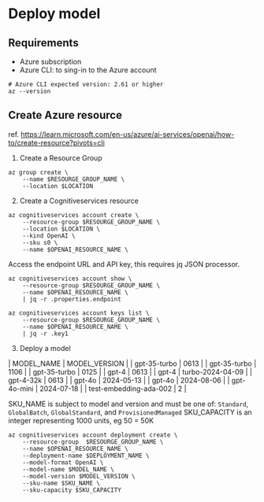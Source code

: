 # Deploy model

## Requirements

* Azure subscription
* Azure CLI: to sing-in to the Azure account

```shell
# Azure CLI expected version: 2.61 or higher
az --version
```

## Create Azure resource
ref. https://learn.microsoft.com/en-us/azure/ai-services/openai/how-to/create-resource?pivots=cli

1. Create a Resource Group

```shell
az group create \ 
    --name $RESOURGE_GROUP_NAME \ 
    --location $LOCATION
```

2. Create a Cognitiveservices resource

```shell
az cognitiveservices account create \ 
    --resource-group $RESOURGE_GROUP_NAME \ 
    --location $LOCATION \ 
    --kind OpenAI \ 
    --sku s0 \ 
    --name $OPENAI_RESOURCE_NAME \ 
```

Access the endpoint URL and API key, this requires jq JSON processor.

```shell
az cognitiveservices account show \ 
    --resource-group $RESOURGE_GROUP_NAME \ 
    --name $OPENAI_RESOURCE_NAME \ 
    | jq -r .properties.endpoint

az cognitiveservices account keys list \ 
    --resource-group $RESOURGE_GROUP_NAME \ 
    --name $OPENAI_RESOURCE_NAME \ 
    | jq -r .key1
```

3. Deploy a model

| MODEL_NAME | MODEL_VERSION |
| gpt-35-turbo | 0613 |
| gpt-35-turbo | 1106 |
| gpt-35-turbo | 0125 |
| gpt-4 | 0613 |
| gpt-4 | turbo-2024-04-09 |
| gpt-4-32k | 0613 |
| gpt-4o | 2024-05-13 |
| gpt-4o | 2024-08-06 |
| gpt-4o-mini | 2024-07-18 |
| test-embedding-ada-002 | 2 |

SKU_NAME is subject to model and version and must be one of: `Standard`, `GlobalBatch`, `GlobalStandard`, and `ProvisionedManaged`
SKU_CAPACITY is an integer representing 1000 units, eg 50 = 50K

```shell
az cognitiveservices account deployment create \ 
    --resource-group  $RESOURGE_GROUP_NAME \ 
    --name $OPENAI_RESOURCE_NAME \ 
    --deployment-name $DEPLOYMENT_NAME \ 
    --model-format OpenAI \ 
    --model-name $MODEL_NAME \ 
    --model-version $MODEL_VERSION \ 
    --sku-name $SKU_NAME \ 
    --sku-capacity $SKU_CAPACITY
```